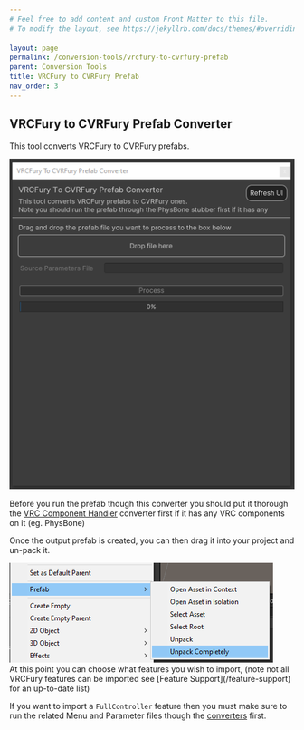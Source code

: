 ```yaml
---
# Feel free to add content and custom Front Matter to this file.
# To modify the layout, see https://jekyllrb.com/docs/themes/#overriding-theme-defaults

layout: page
permalink: /conversion-tools/vrcfury-to-cvrfury-prefab
parent: Conversion Tools
title: VRCFury to CVRFury Prefab
nav_order: 3
---
```


## VRCFury to CVRFury Prefab Converter

This tool converts VRCFury to CVRFury prefabs.

<div align="left">
  <img
    src="/assets/images/conversion-tools/vrcfury-to-cvrfury.png"
    alt="image of a DSU component with its import section active"
  >
</div>

Before you run the prefab though this converter you should put it thorough the
[VRC Component Handler](/conversion-tools/vrc-component-handler) converter first if it has any VRC components on it
(eg. PhysBone)

Once the output prefab is created, you can then drag it into your project and un-pack it.

<div align="left">
  <img
    src="/assets/images/conversion-tools/unpack-prefab.png"
    alt="image of a DSU component with its import section active"
  >
</div>
At this point you can choose what features you wish to import, (note not all VRCFury features can be imported
see [Feature Support](/feature-support) for an up-to-date list)

If you want to import a `FullController` feature then you must make sure to run the related Menu and Parameter files
though the [converters](/conversion-tools/vrc-menu-and-param) first.
